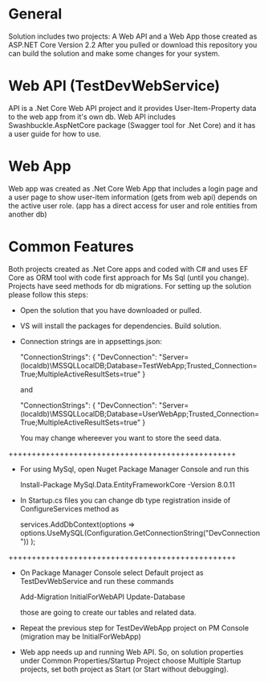 # General
Solution includes two projects: A Web API and a Web App those created as ASP.NET Core Version 2.2
After you pulled or download this repository you can build the solution and make some changes for your system.
# Web API (TestDevWebService)
API is a .Net Core Web API project and it provides User-Item-Property data to the web app from it's own db. Web API includes Swashbuckle.AspNetCore package (Swagger tool for .Net Core) and it has a user guide for how to use.
# Web App
Web app was created as .Net Core Web App that includes a login page and a user page to show user-item information (gets from web api) depends on the active user role. (app has a direct access for user and role entities from another db) 

# Common Features
Both projects created as .Net Core apps and coded with C# and uses EF Core as ORM tool with code first approach for Ms Sql (until you change). Projects have seed methods for db migrations. 
For setting up the solution please follow this steps:
- Open the solution that you have downloaded or pulled.
- VS will install the packages for dependencies. Build solution.
- Connection strings are in appsettings.json:

   "ConnectionStrings": {
    "DevConnection": "Server=(localdb)\\MSSQLLocalDB;Database=TestWebApp;Trusted_Connection=True;MultipleActiveResultSets=true"
  }
  
  and
  
  "ConnectionStrings": {
    "DevConnection": "Server=(localdb)\\MSSQLLocalDB;Database=UserWebApp;Trusted_Connection=True;MultipleActiveResultSets=true"
  }
  
  You may change whereever you want to store the seed data.

+++++++++++++++++++++++++++++++++++++++++++++++++

- For using MySql, open Nuget Package Manager Console and run this 

  Install-Package MySql.Data.EntityFrameworkCore -Version 8.0.11
 
 - In Startup.cs files you can change db type registration inside of ConfigureServices method as
 
   services.AddDbContext<TestWebAppContext>(options =>
          options.UseMySQL(Configuration.GetConnectionString("DevConnection"))
   );
   
+++++++++++++++++++++++++++++++++++++++++++++++++

- On Package Manager Console select Default project as TestDevWebService and run these commands
  
  Add-Migration InitialForWebAPI
  Update-Database
  
  those are going to create our tables and related data.
  
- Repeat the previous step for TestDevWebApp project on PM Console (migration may be InitialForWebApp)
- Web app needs up and running Web API. So, on solution properties under Common Properties/Startup Project choose Multiple Startup projects, set both project as Start (or Start without debugging).
